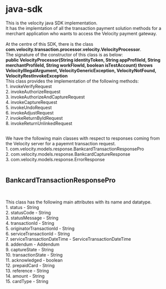 # java-sdk
This is the velocity java SDK implementation. <br/>
It has the implemtation of all the transaction payment solution methods for a merchant application who wants to access the Velocity payment gateway. <br/><br/>
At the centre of this SDK, there is the class <b>com.velocity.transaction.processor.velocity.VelocityProcessor</b>. <br/>
The signature of the constructor of this class is as below: <br/>
<b>public VelocityProcessor(String identityToken, String appProfileId, String merchantProfileId, String workFlowId, boolean isTestAccount) throws VelocityIllegalArgument, VelocityGenericException, VelocityNotFound, VelocityRestInvokeException</b> <br/>
This class provides the implementation of the following methods: <br/>
     1. invokeVerifyRequest   <br/>
     2. invokeAuthorizeRequest  <br/>
     3. invokeAuthorizeAndCaptureRequest     <br/>
     4. invokeCaptureRequest  <br/>
     5. invokeUndoRequest     <br/>
     6. invokeAdjustRequest   <br/>
     7. invokeReturnByIdRequest    <br/>
     8. invokeReturnUnlinkedRequest     <br/><br/>

We have the following main classes with respect to responses coming from the Velocity server for a payemnt transaction request. <br/>
     1.  com.velocity.models.response.BankcardTransactionResponsePro  <br/>
     2.  com.velocity.models.response.BankcardCaptureResponse    <br/>
     3.  com.velocity.models.response.ErrorResponse    <br/><br/>

<h2>BankcardTransactionResponsePro</h2><br/>

This class has the following main attributes with its name and datatype. <br/>
     1.   status - String     <br/>
     2.   statusCode - String     <br/>
     3.   statusMessage - String     <br/>
     4.   transactionId - String     <br/>
     5.   originatorTransactionId - String     <br/>
     6.   serviceTransactionId - String     <br/>
     7.   serviceTransactionDateTime - ServiceTransactionDateTime   <br/>
     8.   addendum - Addendum    <br/>
     9.   captureState - String     <br/>
     10.  transactionState - String     <br/>
     11.  acknowledged - boolean   <br/>
     12.  prepaidCard - String     <br/>
     13. reference - String     <br/>
     14. amount - String     <br/>
     15. cardType - String     <br/>
